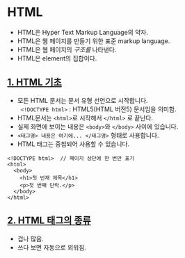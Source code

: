 # HTML
- HTML은 Hyper Text Markup Language의 약자.
- HTML은 웹 페이지를 만들기 위한 표준 markup language.
- HTML은 웹 페이지의 *구조를* 나타낸다.
- HTML은 element의 집합이다.


## [1. HTML 기초](https://www.w3schools.com/html/html_basic.asp)

- 모든 HTML 문서는 문서 유형 선언으로 시작합니다.   
``` <!DOCTYPE html>``` : HTML5(HTML 버전5) 문서임을 의미함. 
- HTML문서는 ```<html>```로 시작해서 ```</html>``` 로 끝난다.
- 실제 화면에 보이는 내용은 ```<body>```와 ```</body>``` 사이에 있습니다.
- ```<태그명> 내용은 여기에... </태그명>``` 형태로 사용합니다.
- HTML 태그는 중첩되어 사용할 수 있습니다.  
```
<!DOCTYPE html>  // 페이지 상단에 한 번만 표기
<html>
  <body>
    <h1>첫 번재 제목</h1>
    <p>첫 번째 단락.</p>
  </body>
</html>
```
## [2. HTML 태그의 종류](https://www.w3schools.com/tags/default.asp)   
- 겁나 많음.
- 쓰다 보면 자동으로 외워짐.
